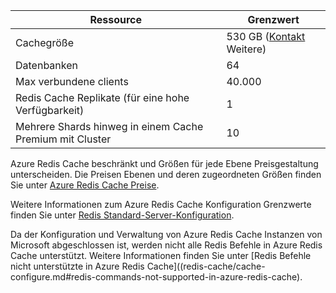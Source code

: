 | Ressource                                    | Grenzwert                                  |
|---------------------------------------------|----------------------------------------|
| Cachegröße                                  | 530 GB ([Kontakt](mailto:wapteams@microsoft.com?subject=Redis%20Cache%20quota%20increase) Weitere)                                  |
| Datenbanken                                   | 64                                     |
| Max verbundene clients                       | 40.000                                 |
| Redis Cache Replikate (für eine hohe Verfügbarkeit) | 1 |
| Mehrere Shards hinweg in einem Cache Premium mit Cluster    | 10 |

Azure Redis Cache beschränkt und Größen für jede Ebene Preisgestaltung unterscheiden. Die Preisen Ebenen und deren zugeordneten Größen finden Sie unter [Azure Redis Cache Preise](https://azure.microsoft.com/pricing/details/cache/).

Weitere Informationen zum Azure Redis Cache Konfiguration Grenzwerte finden Sie unter [Redis Standard-Server-Konfiguration](redis-cache/cache-configure.md#default-redis-server-configuration).

Da der Konfiguration und Verwaltung von Azure Redis Cache Instanzen von Microsoft abgeschlossen ist, werden nicht alle Redis Befehle in Azure Redis Cache unterstützt. Weitere Informationen finden Sie unter [Redis Befehle nicht unterstützte in Azure Redis Cache]((redis-cache/cache-configure.md#redis-commands-not-supported-in-azure-redis-cache).